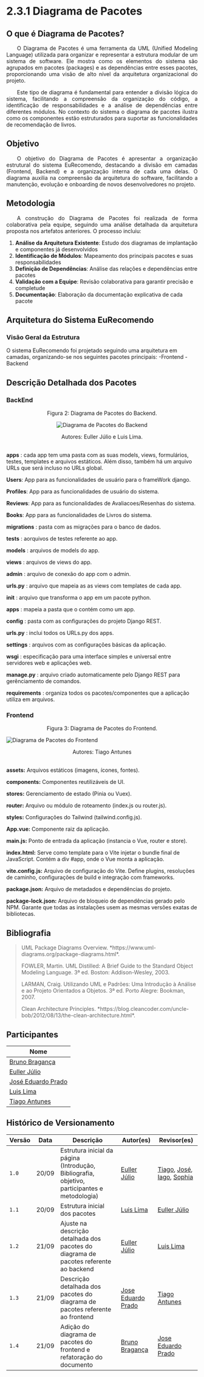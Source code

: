 # 2.3.1 Diagrama de Pacotes

## O que é Diagrama de Pacotes?

<p align="justify"> &emsp;&emsp;O Diagrama de Pacotes é uma ferramenta da UML (Unified Modeling Language) utilizada para organizar e representar a estrutura modular de um sistema de software. Ele mostra como os elementos do sistema são agrupados em pacotes (packages) e as dependências entre esses pacotes, proporcionando uma visão de alto nível da arquitetura organizacional do projeto.</p>

<p align="justify"> &emsp;&emsp;Este tipo de diagrama é fundamental para entender a divisão lógica do sistema, facilitando a compreensão da organização do código, a identificação de responsabilidades e a análise de dependências entre diferentes módulos. No contexto do sistema o diagrama de pacotes ilustra como os componentes estão estruturados para suportar as funcionalidades de recomendação de livros.</p>

## Objetivo

<p align="justify"> &emsp;&emsp;O objetivo do Diagrama de Pacotes é apresentar a organização estrutural do sistema EuRecomendo, destacando a divisão em camadas (Frontend, Backend) e a organização interna de cada uma delas. O diagrama auxilia na compreensão da arquitetura do software, facilitando a manutenção, evolução e onboarding de novos desenvolvedores no projeto.</p>

## Metodologia

<p align="justify"> &emsp;&emsp;A construção do Diagrama de Pacotes foi realizada de forma colaborativa pela equipe, seguindo uma análise detalhada da arquitetura proposta nos artefatos anteriores. O processo incluiu:</p>

1. **Análise da Arquitetura Existente**: Estudo dos diagramas de implantação e componentes já desenvolvidos
2. **Identificação de Módulos**: Mapeamento dos principais pacotes e suas responsabilidades
3. **Definição de Dependências**: Análise das relações e dependências entre pacotes
4. **Validação com a Equipe**: Revisão colaborativa para garantir precisão e completude
5. **Documentação**: Elaboração da documentação explicativa de cada pacote

## Arquitetura do Sistema EuRecomendo

### Visão Geral da Estrutura

O sistema EuRecomendo foi projetado seguindo uma arquitetura em camadas, organizando-se nos seguintes pacotes principais:
  -Frontend
  -Backend

## Descrição Detalhada dos Pacotes

### BackEnd

<center>Figura 2: Diagrama de Pacotes do Backend.</center>

<center>

![Diagrama de Pacotes do Backend](./assets/DiagramaDePacotes.png)

</center> 

<center>Autores: Euller Júlio e Luis Lima. </center>
<br>

**apps** : cada app tem uma pasta com as suas models, views, formulários, testes, templates e arquivos estáticos. Além disso, também há um arquivo URLs que será incluso no URLs global.

**Users**: App para as funcionalidades de usuário para o frameWork django.

**Profiles**: App para as funcionalidades de usuário do sistema.

**Reviews**: App para as funcionalidades de Avaliacoes/Resenhas do sistema.

**Books**: App para as funcionalidades de Livros do sistema.

**migrations** : pasta com as migrações para o banco de dados.

**tests** : aorquivos de testes referente ao app.

**models** : arquivos de models do app.

**views** : arquivos de views do app.

**admin** : arquivo de conexão do app com o admin.

**urls.py** : arquivo que mapeia as as views com templates de cada app.

**__init__** : arquivo que transforma o app em um pacote python.

**apps** : mapeia a pasta que o contém como um app.

**config** : pasta com as configurações do projeto Django REST.

**urls.py** : inclui todos os URLs.py dos apps.

**settings** : arquivos com as configurações básicas da aplicação.

**wsgi** : especificação para uma interface simples e universal entre servidores web e aplicações web.

**manage.py** : arquivo criado automaticamente pelo Django REST para gerênciamento de comandos.

**requirements** : organiza todos os pacotes/componentes que a aplicação utiliza em arquivos.

### Frontend

<center>Figura 3: Diagrama de Pacotes do Frontend.</center>

![Diagrama de Pacotes do Frontend](./assets/diagramaDePacotesFront.png)

<center>Autores: Tiago Antunes </center>
<br>

**assets:** Arquivos estáticos (imagens, ícones, fontes).

**components:** Componentes reutilizáveis de UI.

**stores:** Gerenciamento de estado (Pinia ou Vuex).

**router:** Arquivo ou módulo de roteamento (index.js ou router.js).

**styles:** Configurações do Tailwind (tailwind.config.js).

**App.vue:** Componente raiz da aplicação.

**main.js:** Ponto de entrada da aplicação (instancia o Vue, router e store).

**index.html:** Serve como template para o Vite injetar o bundle final de JavaScript. Contém a div #app, onde o Vue monta a aplicação.

**vite.config.js:** Arquivo de configuração do Vite. Define plugins, resoluções de caminho, configurações de build e integração com frameworks.

**package.json:** Arquivo de metadados e dependências do projeto.

**package-lock.json:** Arquivo de bloqueio de dependências gerado pelo NPM. Garante que todas as instalações usem as mesmas versões exatas de bibliotecas.



## Bibliografia

> <p id="1">UML Package Diagrams Overview. *https://www.uml-diagrams.org/package-diagrams.html*.</p>
> <p id="2">FOWLER, Martin. UML Distilled: A Brief Guide to the Standard Object Modeling Language. 3ª ed. Boston: Addison-Wesley, 2003.</p>
> <p id="3">LARMAN, Craig. Utilizando UML e Padrões: Uma Introdução à Análise e ao Projeto Orientados a Objetos. 3ª ed. Porto Alegre: Bookman, 2007.</p>
> <p id="4">Clean Architecture Principles. *https://blog.cleancoder.com/uncle-bob/2012/08/13/the-clean-architecture.html*.</p>

## Participantes

| Nome                      |
|---------------------------|
| [Bruno Bragança](https://github.com/BrunoBReis) |
| [Euller Júlio](https://github.com/Potatoyz908)  |
| [José Eduardo Prado](https://github.com/jevprado) |
| [Luis Lima](https://github.com/luidooo) |
| [Tiago Antunes](https://github.com/TiagoBalieiro) | 


## Histórico de Versionamento

| Versão | Data  | Descrição | Autor(es) | Revisor(es) |
|--------|-------|-----------|-----------|-------------|
|  `1.0` | 20/09 | Estrutura inicial da página (Introdução, Bibliografia, objetivo, participantes e metodologia) | [Euller Júlio](https://github.com/Potatoyz908) | [Tiago](https://github.com/TiagoBalieiro), [José](https://github.com/jevprado), [Iago](https://github.com/iagorrr), [Sophia](https://github.com/Sophiassilva)  |
|  `1.1` | 20/09 | Estrutura inicial dos pacotes | [Luis Lima](https://github.com/luidooo) | [Euller Júlio](https://github.com/Potatoyz908) |
|  `1.2` | 21/09 | Ajuste na descrição detalhada dos pacotes do diagrama de pacotes referente ao backend | [Euller Júlio](https://github.com/Potatoyz908) | [Luis Lima](https://github.com/luidooo) |
|  `1.3` | 21/09 | Descrição detalhada dos pacotes do diagrama de pacotes referente ao frontend | [Jose Eduardo Prado](https://github.com/jevprado) | [Tiago Antunes](https://github.com/TiagoBalieiro) |
|  `1.4` | 21/09 | Adição do diagrama de pacotes do frontend e refatoração do documento | [Bruno Bragança](https://github.com/BrunoBReis) | [Jose Eduardo Prado](https://github.com/jevprado) |
